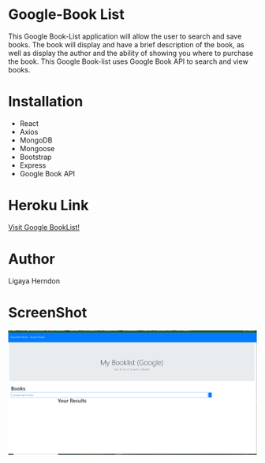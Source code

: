 # Google-Book List 
This Google Book-List application will allow the user to search and save books. The book will display and have a brief description of the book, as well as display the author and the ability of showing you where to purchase the book. This Google Book-list uses Google Book API to search and view books. 

# Installation
<Ul>
<li> React </li>
<li> Axios </li>
<li> MongoDB </li>
<li> Mongoose </li>
<li> Bootstrap </li>
<li> Express </li>
<li> Google Book API </li>
</Ul>

# Heroku Link
<a href="https://booklist-create-react.herokuapp.com/"> Visit Google BookList! </a>


# Author
Ligaya Herndon

# ScreenShot
<img src="booklistScreenshot.png" alt="ScreenshotGoogle">